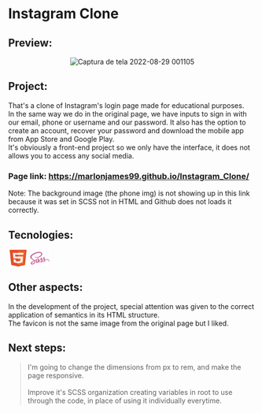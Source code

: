 # Instagram Clone
## Preview:
<div align="center">
  
<img width="947" alt="Captura de tela 2022-08-29 001105" src="https://user-images.githubusercontent.com/97669160/187115929-079394b4-496e-4a0b-a566-407e6c2860bc.png">
  
</div>
  
## Project:
That's a clone of Instagram's login page made for educational purposes.<br>
In the same way we do in the original page, we have inputs to sign in with our email, phone or username and our password. It also has the option to create an account, recover your password and download the mobile app from App Store and Google Play.<br> 
It's obviously a front-end project so we only have the interface, it does not allows you to access any social media.

### Page link: https://marlonjames99.github.io/Instagram_Clone/ <br>

Note: The background image (the phone img) is not showing up in this link because it was set in SCSS not in HTML and Github does not loads it correctly.

## Tecnologies:
<div style="display: inline_block">
<img align="center" alt="HTML logo" height="35" width="40" src="https://raw.githubusercontent.com/devicons/devicon/master/icons/html5/html5-original.svg">
<img align="center" alt="SCSS logo" height="35" width="40" src="https://raw.githubusercontent.com/devicons/devicon/master/icons/sass/sass-original.svg">
</div>

## Other aspects:
In the development of the project, special attention was given to the correct application of semantics in its HTML structure.<br>
The favicon is not the same image from the original page but I liked.

## Next steps:
> I'm going to change the dimensions from px to rem, and make the page responsive.<br><br>
> Improve it's SCSS organization creating variables in root to use through the code, in place of using it individually everytime.
